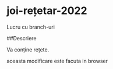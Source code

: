 # joi-rețetar-2022
Lucru cu branch-uri

##Descriere

Va conține rețete.

aceasta modificare este facuta in browser
